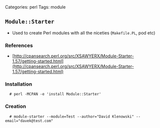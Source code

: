 Categories: perl
Tags: module

## `Module::Starter` ##

- Used to create Perl modules with all the niceties (`Makefile.PL`, pod etc)

### References

- [http://cpansearch.perl.org/src/XSAWYERX/Module-Starter-1.57/getting-started.html](http://cpansearch.perl.org/src/XSAWYERX/Module-Starter-1.57/getting-started.html)


### Installation

      # perl -MCPAN -e 'install Module::Starter'

### Creation

      # module-starter --module=Test --author="David Klenowski" --email="davek@test.com"




